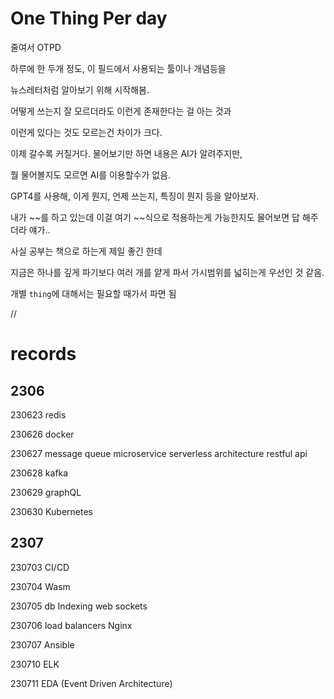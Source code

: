 # One Thing Per day
줄여서 OTPD

하루에 한 두개 정도, 이 필드에서 사용되는 툴이나 개념등을

뉴스레터처럼 알아보기 위해 시작해봄.

어떻게 쓰는지 잘 모르더라도 이런게 존재한다는 걸 아는 것과

이런게 있다는 것도 모르는건 차이가 크다.

이제 갈수록 커질거다. 물어보기만 하면 내용은 AI가 알려주지만,

뭘 물어볼지도 모르면 AI를 이용할수가 없음.

GPT4를 사용해, 이게 뭔지, 언제 쓰는지, 특징이 뭔지 등을 알아보자.

내가 ~~를 하고 있는데 이걸 여기 ~~식으로 적용하는게 가능한지도 물어보면 답 해주더라 얘가..

사실 공부는 책으로 하는게 제일 좋긴 한데

지금은 하나를 깊게 파기보다 여러 개를 얕게 파서 가시범위를 넓히는게 우선인 것 같음.

개별 `thing`에 대해서는 필요할 때가서 파면 됨



//

# records

## 2306
230623
    redis

230626 
    docker

230627
    message queue
    microservice
    serverless architecture
    restful api

230628
    kafka

230629
    graphQL

230630
    Kubernetes

## 2307
230703
    CI/CD

230704
    Wasm

230705
    db Indexing
    web sockets

230706
    load balancers
    Nginx

230707
    Ansible

230710
    ELK

230711
    EDA (Event Driven Architecture)